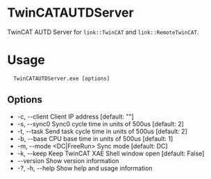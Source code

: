 # TwinCATAUTDServer

TwinCAT AUTD Server for `link::TwinCAT` and `link::RemoteTwinCAT`.

# Usage

```
  TwinCATAUTDServer.exe [options]
```

## Options
* -c, --client <client>    Client IP address [default: ""]
* -s, --sync0 <sync0>      Sync0 cycle time in units of 500us [default: 2]
* -t, --task <task>        Send task cycle time in units of 500us [default: 2]
* -b, --base <base>        CPU base time in units of 500us [default: 1]
* -m, --mode <DC|FreeRun>  Sync mode [default: DC]
* -k, --keep               Keep TwinCAT XAE Shell window open [default: False]
* --version                Show version information
* -?, -h, --help           Show help and usage information

